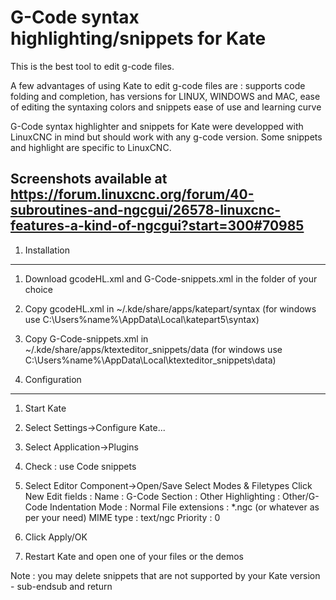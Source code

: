 # G-Code syntax highlighting/snippets for Kate

This is the best tool to edit g-code files.

A few advantages of using Kate to edit g-code files are :
	supports code folding and completion,
	has versions for LINUX, WINDOWS and MAC,
	ease of editing the syntaxing colors and snippets
	ease of use and learning curve

G-Code syntax highlighter and snippets for Kate were developped with
LinuxCNC in mind but should work with any g-code version.
Some snippets and highlight are specific to LinuxCNC.

Screenshots available at https://forum.linuxcnc.org/forum/40-subroutines-and-ngcgui/26578-linuxcnc-features-a-kind-of-ngcgui?start=300#70985
--------------------------------------------------------------------------------

1. Installation
--------------------------------------------------------------------------------
1. Download gcodeHL.xml and G-Code-snippets.xml in the folder of your choice

2. Copy gcodeHL.xml in
	~/.kde/share/apps/katepart/syntax
	(for windows use  C:\Users\%name%\AppData\Local\katepart5\syntax)

3. Copy G-Code-snippets.xml in
	~/.kde/share/apps/ktexteditor_snippets/data
	(for windows use  C:\Users\%name%\AppData\Local\ktexteditor_snippets\data)

2. Configuration
--------------------------------------------------------------------------------
1. Start Kate
2. Select Settings->Configure Kate...
3. Select Application->Plugins
4. Check : use Code snippets
5. Select Editor Component->Open/Save
		Select Modes & Filetypes
		Click New
		Edit fields :
			Name : G-Code
			Section : Other
			Highlighting : Other/G-Code
			Indentation Mode : Normal
			File extensions : *.ngc (or whatever as per your need)
			MIME type : text/ngc
			Priority : 0

6. Click Apply/OK
7. Restart Kate and open one of your files or the demos

Note : you may delete snippets that are not supported by your Kate version - sub-endsub and return